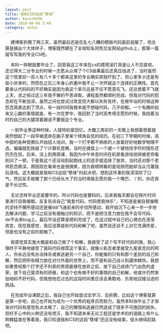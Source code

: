 ```yaml
---
layout: post
title: 我和CS的这段“孽缘”
author: Kevin9436
date: 2018-06-06 3:40
category: notes
---
```

&emsp;    建博客折腾了两三天，虽然最后还是在乱七八糟的模板代码面前屈服了，但总算是搞出个大体样子，博客既然建在了全球知名同性交友网站github上，那第一篇就写写我的专业CS吧。

&emsp;    本科一转眼就要毕业了，回首我这三年来在cs的摸爬滚打真是让人不忍直视，还记得大二分专业的时候一志愿从众填了个CS结果最后还真压线进了，当时虽然这个院里前一百人有八十多个都来这里的专业确实把我吓到了，但心里多少还是有些小庆幸的，然而在之后三年身心折磨中我不止一次怀疑这个选择的正确性。首先要承认代码码的不好确实是因为我这个笨鸟总是不仅不愿意先飞，还总想着不飞就上天，总之经过这三年我不懈的不思进取，课程虽然都顺利完成，但我对代码的怨念却在不断加深，虽然之间也尝试过改变但大都以失败告终，在做毕设的时候这种怨念简直达到了顶点，有一段时间我根本就不想碰代码，几乎抑郁。一个有趣听起来又心酸的事情就是，有一次在梦中，我回到了当时高考填志愿的时候，我抱着当时的自己的大腿哭着跟说不要报这个专业。

&emsp;    一到毕业季这种时候，人就特别爱回忆，大概三周前的一天晚上我想着想着就突然想起了一段早被遗弃在脑子里某个犄角旮旯的经历。在初三下学期的时候，高中部的各种竞赛队开始招人培训，我一个打字都不熟练的人放着好好地数学物理不选，偏偏就犯贱报了个计算机竞赛，当时在键盘上一个键一个键地找字符的情形还历历在目。后来，没上到两周课，我因为中午休息时间在机房看游戏视频被老师看到训了一顿，于是我这个还没站到起跑线上的选手就选择了放弃，当时还对那个老师怨念颇深，原因现在看来也是很搞笑，因为我明明看的是视频而她却当众污蔑我玩游戏。这大概就是我和CS这段“孽缘”的起点吧，想到这件事的我深深叹了口气，然后反手就撤了那个已经长大了的当时填报志愿的我一个嘴巴，丫的，你还真是不长记性。

&emsp;    无论怎样毕业还是要毕的，所以代码也是要码的。后来我每天都会在碎片时间里进行自我催眠，反复告诉自己“我爱代码，代码使我快乐”，不知道是被自我催眠的坚持不懈所感动还是被ddl飞速前来的步伐所感动，我开始沉下心来一步一步地去解决问题、学习之前没有接触过的知识，而不是把注意力放在我不会写代码、de不出来bug上。最后毕设还算是顺利完成了，在这过程中自己的心境也在逐渐改变，现在我感觉，我应该算是和代码和解了吧，虽然说还谈不上对它充满热爱，但是也没有之前的抵触了。

&emsp;    我感觉其实我大概是和自己做了个和解，我接受了这个写不好代码的我，我心理终于平静地接受了我码代码很菜这个事实。就像火影忍者里接受九尾查克拉的鸣人，你永远没有办法抹杀或者逃避另一个自己，你能做的只有和那个差劲的自己和解，然后把所有精力放在对付外面的世界上，而不是和自己战斗到遍体鳞伤。我想如果曾经那个打字还不利索的男孩能够在放弃之前，放下自己成绩门门出色的虚荣，放下自己莫须有的骄傲，和这个也有做不好的事情的自己和解，他或许仍然笨拙地码不好代码，但我想他在过去的这段时间里应该会勇敢地、乐观地迎接沿途的挑战。

&emsp;    在完成毕设课题之后，我自己也开始尝试去学习、去折腾，比如这个博客就算是第一步吧，自己也开始为成为一个优秀的程序员而努力。虽然本科快毕业了才渐渐对代码有感觉有点太晚了，自己的懒惰和逃避已然造成了很多不可挽回的损失，但好歹心中的火种还没有熄灭，我不知道未来无论工程还是学术的的道路上有什么荆棘猛兽在等着我，我只知道我和CS的这段“孽缘”还远没有结束，低头继续赶路吧。
